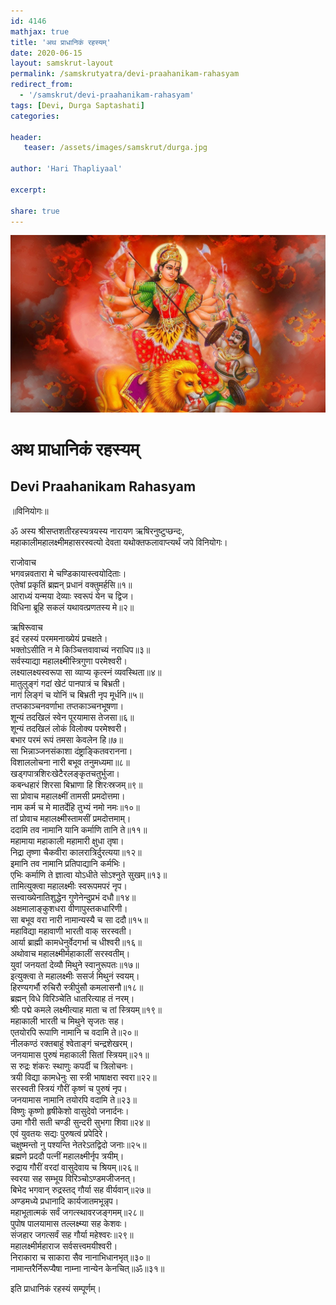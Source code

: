 ```yaml
---    
id: 4146    
mathjax: true    
title: 'अथ प्राधानिकं रहस्यम्'    
date: 2020-06-15    
layout: samskrut-layout 
permalink: /samskrutyatra/devi-praahanikam-rahasyam
redirect_from: 
  - '/samskrut/devi-praahanikam-rahasyam'
tags: [Devi, Durga Saptashati]    
categories:    
    
header:    
   teaser: /assets/images/samskrut/durga.jpg    
    
author: 'Hari Thapliyaal'    
    
excerpt:    
    
share: true    
---    
```

    
![](/assets/images/samskrut/durga.jpg)    
    
# अथ प्राधानिकं रहस्यम्    
## Devi Praahanikam Rahasyam    
    
॥विनियोगः॥    
    
ॐ अस्य श्रीसप्तशतीरहस्यत्रयस्य नारायण ऋषिरनुष्टुप्छन्दः,    
महाकालीमहालक्ष्मीमहासरस्वत्यो देवता यथोक्तफलावाप्त्यर्थं जपे विनियोगः।    
    
राजोवाच    
भगवन्नवतारा मे चण्डिकायास्त्वयोदिताः।    
एतेषां प्रकृतिं ब्रह्मन् प्रधानं वक्तुमर्हसि॥१॥    
आराध्यं यन्मया देव्याः स्वरूपं येन च द्विज।    
विधिना ब्रूहि सकलं यथावत्प्रणतस्य मे॥२॥    
    
ऋषिरूवाच    
इदं रहस्यं परममनाख्येयं प्रचक्षते।    
भक्तोऽसीति न मे किञ्चित्तवावाच्यं नराधिप॥३॥    
सर्वस्याद्या महालक्ष्मीस्त्रिगुणा परमेश्‍वरी।    
लक्ष्यालक्ष्यस्वरूपा सा व्याप्य कृत्स्नं व्यवस्थिता॥४॥    
मातुलुङ्गं गदां खेटं पानपात्रं च बिभ्रती।    
नागं लिङ्गं च योनिं च बिभ्रती नृप मूर्धनि॥५॥    
तप्तकाञ्चनवर्णाभा तप्तकाञ्चनभूषणा।    
शून्यं तदखिलं स्वेन पूरयामास तेजसा॥६॥    
शून्यं तदखिलं लोकं विलोक्य परमेश्‍वरी।    
बभार परमं रूपं तमसा केवलेन हि॥७॥    
सा भिन्नाञ्जनसंकाशा दंष्ट्राङ्कितवरानना।    
विशाललोचना नारी बभूव तनुमध्यमा॥८॥    
खड्गपात्रशिरःखेटैरलङ्कृतचतुर्भुजा।    
कबन्धहारं शिरसा बिभ्राणा हि शिरःस्रजम्॥९॥    
सा प्रोवाच महालक्ष्मीं तामसी प्रमदोत्तमा।    
नाम कर्म च मे मातर्देहि तुभ्यं नमो नमः॥१०॥    
तां प्रोवाच महालक्ष्मीस्तामसीं प्रमदोत्तमाम्।    
ददामि तव नामानि यानि कर्माणि तानि ते॥११॥    
महामाया महाकाली महामारी क्षुधा तृषा।    
निद्रा तृष्णा चैकवीरा कालरात्रिर्दुरत्यया॥१२॥    
इमानि तव नामानि प्रतिपाद्यानि कर्मभिः।    
एभिः कर्माणि ते ज्ञात्वा योऽधीते सोऽश्‍नुते सुखम्॥१३॥    
तामित्युक्त्वा महालक्ष्मीः स्वरूपमपरं नृप।    
सत्त्‍‌वाख्येनातिशुद्धेन गुणेनेन्दुप्रभं दधौ॥१४॥    
अक्षमालाङ्कुशधरा वीणापुस्तकधारिणी।    
सा बभूव वरा नारी नामान्यस्यै च सा ददौ॥१५॥    
महाविद्या महावाणी भारती वाक् सरस्वती।    
आर्या ब्राह्मी कामधेनुर्वेदगर्भा च धीश्‍वरी॥१६॥    
अथोवाच महालक्ष्मीर्महाकालीं सरस्वतीम्।    
युवां जनयतां देव्यौ मिथुने स्वानुरूपतः॥१७॥    
इत्युक्त्वा ते महालक्ष्मीः ससर्ज मिथुनं स्वयम्।    
हिरण्यगर्भौ रुचिरौ स्त्रीपुंसौ कमलासनौ॥१८॥    
ब्रह्मन् विधे विरिञ्चेति धातरित्याह तं नरम्।    
श्रीः पद्मे कमले लक्ष्मीत्याह माता च तां स्त्रियम्॥१९॥    
महाकाली भारती च मिथुने सृजतः सह।    
एतयोरपि रूपाणि नामानि च वदामि ते॥२०॥    
नीलकण्ठं रक्तबाहुं श्‍वेताङ्गं चन्द्रशेखरम्।    
जनयामास पुरुषं महाकाली सितां स्त्रियम्॥२१॥    
स रुद्रः शंकरः स्थाणुः कपर्दी च त्रिलोचनः।    
त्रयी विद्या कामधेनुः सा स्त्री भाषाक्षरा स्वरा॥२२॥    
सरस्वती स्त्रियं गौरीं कृष्णं च पुरुषं नृप।    
जनयामास नामानि तयोरपि वदामि ते॥२३॥    
विष्णुः कृष्णो हृषीकेशो वासुदेवो जनार्दनः।    
उमा गौरी सती चण्डी सुन्दरी सुभगा शिवा॥२४॥    
एवं युवतयः सद्यः पुरुषत्वं प्रपेदिरे।    
चक्षुष्मन्तो नु पश्यन्ति नेतरेऽतद्विदो जनाः॥२५॥    
ब्रह्मणे प्रददौ पत्‍‌नीं महालक्ष्मीर्नृप त्रयीम्।    
रुद्राय गौरीं वरदां वासुदेवाय च श्रियम्॥२६॥    
स्वरया सह सम्भूय विरिञ्चोऽण्डमजीजनत्।    
बिभेद भगवान् रुद्रस्तद् गौर्या सह वीर्यवान्॥२७॥    
अण्डमध्ये प्रधानादि कार्यजातमभून्नृप।    
महाभूतात्मकं सर्वं जगत्स्थावरजङ्गमम्॥२८॥    
पुपोष पालयामास तल्लक्ष्म्या सह केशवः।    
संजहार जगत्सर्वं सह गौर्या महेश्‍वरः॥२९॥    
महालक्ष्मीर्महाराज सर्वसत्त्‍‌वमयीश्‍वरी।    
निराकारा च साकारा सैव नानाभिधानभृत्॥३०॥    
नामान्तरैर्निरूप्यैषा नाम्ना नान्येन केनचित्॥ॐ॥३१॥    
    
इति प्राधानिकं रहस्यं सम्पूर्णम्।    
    
